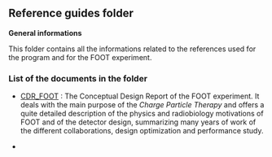 **Reference guides folder**
---------------------------------
**General informations**

This folder contains all the informations related to the references used for the program and for the FOOT experiment.

### List of the documents in the folder

* [CDR_FOOT](https://github.com/rotolanna/Software_and_Computing_Project/blob/master/Reference%20Guides/FOOT_CDR_V3.pdf) : The Conceptual Design Report of
  the FOOT experiment. It deals with the main purpose of the *Charge Particle Therapy* and offers a quite detailed description of the physics and
  radiobiology motivations of FOOT and of the detector design, summarizing many years of work of the different collaborations, design optimization and performance study.
  
*

